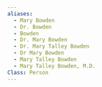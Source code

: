 ```yaml
---
aliases:
  - Mary Bowden
  - Dr. Bowden
  - Bowden
  - Dr. Mary Bowden
  - Dr. Mary Talley Bowden
  - Dr Mary Bowden
  - Mary Talley Bowden
  - Mary Talley Bowden, M.D.
Class: Person
---
```

